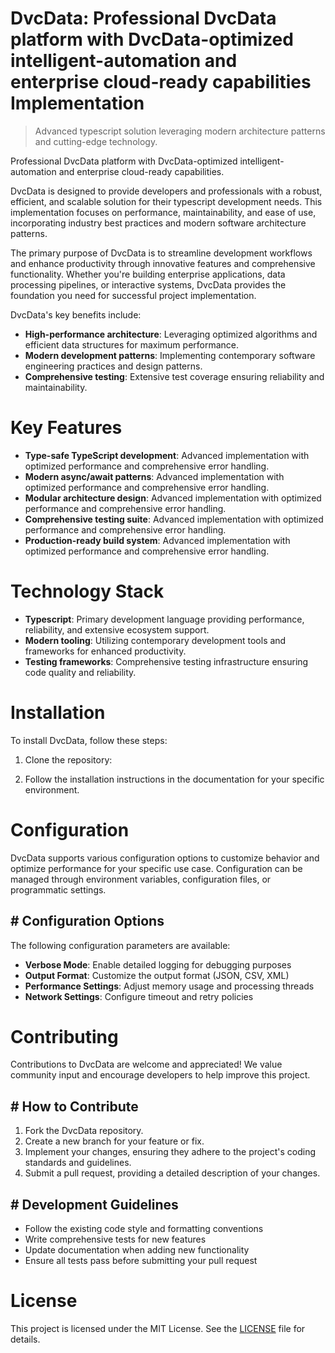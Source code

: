 <!-- fallback_DvcData_20250807031533_84191 -->

# DvcData: Professional DvcData platform with DvcData-optimized intelligent-automation and enterprise cloud-ready capabilities Implementation
> Advanced typescript solution leveraging modern architecture patterns and cutting-edge technology.

Professional DvcData platform with DvcData-optimized intelligent-automation and enterprise cloud-ready capabilities.

DvcData is designed to provide developers and professionals with a robust, efficient, and scalable solution for their typescript development needs. This implementation focuses on performance, maintainability, and ease of use, incorporating industry best practices and modern software architecture patterns.

The primary purpose of DvcData is to streamline development workflows and enhance productivity through innovative features and comprehensive functionality. Whether you're building enterprise applications, data processing pipelines, or interactive systems, DvcData provides the foundation you need for successful project implementation.

DvcData's key benefits include:

* **High-performance architecture**: Leveraging optimized algorithms and efficient data structures for maximum performance.
* **Modern development patterns**: Implementing contemporary software engineering practices and design patterns.
* **Comprehensive testing**: Extensive test coverage ensuring reliability and maintainability.

# Key Features

* **Type-safe TypeScript development**: Advanced implementation with optimized performance and comprehensive error handling.
* **Modern async/await patterns**: Advanced implementation with optimized performance and comprehensive error handling.
* **Modular architecture design**: Advanced implementation with optimized performance and comprehensive error handling.
* **Comprehensive testing suite**: Advanced implementation with optimized performance and comprehensive error handling.
* **Production-ready build system**: Advanced implementation with optimized performance and comprehensive error handling.

# Technology Stack

* **Typescript**: Primary development language providing performance, reliability, and extensive ecosystem support.
* **Modern tooling**: Utilizing contemporary development tools and frameworks for enhanced productivity.
* **Testing frameworks**: Comprehensive testing infrastructure ensuring code quality and reliability.

# Installation

To install DvcData, follow these steps:

1. Clone the repository:


2. Follow the installation instructions in the documentation for your specific environment.

# Configuration

DvcData supports various configuration options to customize behavior and optimize performance for your specific use case. Configuration can be managed through environment variables, configuration files, or programmatic settings.

## # Configuration Options

The following configuration parameters are available:

* **Verbose Mode**: Enable detailed logging for debugging purposes
* **Output Format**: Customize the output format (JSON, CSV, XML)
* **Performance Settings**: Adjust memory usage and processing threads
* **Network Settings**: Configure timeout and retry policies

# Contributing

Contributions to DvcData are welcome and appreciated! We value community input and encourage developers to help improve this project.

## # How to Contribute

1. Fork the DvcData repository.
2. Create a new branch for your feature or fix.
3. Implement your changes, ensuring they adhere to the project's coding standards and guidelines.
4. Submit a pull request, providing a detailed description of your changes.

## # Development Guidelines

* Follow the existing code style and formatting conventions
* Write comprehensive tests for new features
* Update documentation when adding new functionality
* Ensure all tests pass before submitting your pull request

# License

This project is licensed under the MIT License. See the [LICENSE](https://github.com/sandibrrm/DvcData/blob/main/LICENSE) file for details.
